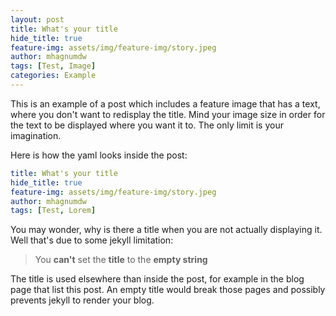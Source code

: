 ```yaml
---
layout: post
title: What's your title
hide_title: true
feature-img: assets/img/feature-img/story.jpeg
author: mhagnumdw
tags: [Test, Image]
categories: Example
---
```


This is an example of a post which includes a feature image that has a
text, where you don't want to redisplay the title.
Mind your image size in order for the text to be displayed where you want it to.
The only limit is your imagination.

Here is how the yaml looks inside the post:

```yml
title: What's your title
hide_title: true
feature-img: assets/img/feature-img/story.jpeg
author: mhagnumdw
tags: [Test, Lorem]
```

You may wonder, why is there a title when you are not actually displaying it. <br>
Well that's due to some jekyll limitation:

> You **can't** set the **title** to the **empty string**

The title is used elsewhere than inside the post, for example in the blog page that list this post.
An empty title would break those pages and possibly prevents jekyll to render your blog.
